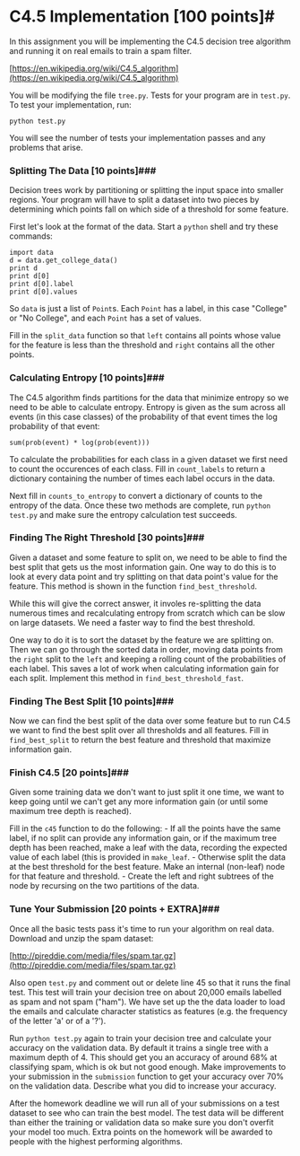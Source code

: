 # C4.5 Implementation [100 points]#

In this assignment you will be implementing the C4.5 decision tree algorithm and running it on real emails to train a spam filter.

[https://en.wikipedia.org/wiki/C4.5_algorithm](https://en.wikipedia.org/wiki/C4.5_algorithm)

You will be modifying the file `tree.py`. Tests for your program are in `test.py`. To test your implementation, run:

    python test.py

You will see the number of tests your implementation passes and any problems that arise.

### Splitting The Data [10 points]###

Decision trees work by partitioning or splitting the input space into smaller regions. Your program will have to split a dataset into two pieces by determining which points fall on which side of a threshold for some feature.

First let's look at the format of the data. Start a `python` shell and try these commands:

    import data
    d = data.get_college_data()
    print d
    print d[0]
    print d[0].label
    print d[0].values
    
So `data` is just a list of `Point`s. Each `Point` has a label, in this case "College" or "No College", and each `Point` has a set of values.

Fill in the `split_data` function so that `left` contains all points whose value for the feature is less than the threshold and `right` contains all the other points.

### Calculating Entropy [10 points]###

The C4.5 algorithm finds partitions for the data that minimize entropy so we need to be able to calculate entropy. Entropy is given as the sum across all events (in this case classes) of the probability of that event times the log probability of that event:

    sum(prob(event) * log(prob(event)))

To calculate the probabilities for each class in a given dataset we first need to count the occurences of each class. Fill in `count_labels` to return a dictionary containing the number of times each label occurs in the data.

Next fill in `counts_to_entropy` to convert a dictionary of counts to the entropy of the data. Once these two methods are complete, run `python test.py` and make sure the entropy calculation test succeeds.

### Finding The Right Threshold [30 points]###

Given a dataset and some feature to split on, we need to be able to find the best split that gets us the most information gain. One way to do this is to look at every data point and try splitting on that data point's value for the feature. This method is shown in the function `find_best_threshold`.

While this will give the correct answer, it involes re-splitting the data numerous times and recalculating entropy from scratch which can be slow on large datasets. We need a faster way to find the best threshold.

One way to do it is to sort the dataset by the feature we are splitting on. Then we can go through the sorted data in order, moving data points from the `right` split to the `left` and keeping a rolling count of the probabilities of each label. This saves a lot of work when calculating information gain for each split. Implement this method in `find_best_threshold_fast`.

### Finding The Best Split [10 points]###

Now we can find the best split of the data over some feature but to run C4.5 we want to find the best split over all thresholds and all features. Fill in `find_best_split` to return the best feature and threshold that maximize information gain.

### Finish C4.5 [20 points]###

Given some training data we don't want to just split it one time, we want to keep going until we can't get any more information gain (or until some maximum tree depth is reached).

Fill in the `c45` function to do the following:
    - If all the points have the same label, if no split can provide any information gain, or if the maximum tree depth has been reached, make a leaf with the data, recording the expected value of each label (this is provided in `make_leaf`.
    - Otherwise split the data at the best threshold for the best feature. Make an internal (non-leaf) node for that feature and threshold.
    - Create the left and right subtrees of the node by recursing on the two partitions of the data.

### Tune Your Submission [20 points + EXTRA]###

Once all the basic tests pass it's time to run your algorithm on real data. Download and unzip the spam dataset:

[http://pjreddie.com/media/files/spam.tar.gz](http://pjreddie.com/media/files/spam.tar.gz)

Also open `test.py` and comment out or delete line 45 so that it runs the final test. This test will train your decision tree on about 20,000 emails labelled as spam and not spam ("ham"). We have set up the the data loader to load the emails and calculate character statistics as features (e.g. the frequency of the letter 'a' or of a '?').

Run `python test.py` again to train your decision tree and calculate your accuracy on the validation data. By default it trains a single tree with a maximum depth of 4. This should get you an accuracy of around 68% at classifying spam, which is ok but not good enough. Make improvements to your submission in the `submission` function to get your accuracy over 70% on the validation data. Describe what you did to increase your accuracy.

After the homework deadline we will run all of your submissions on a test dataset to see who can train the best model. The test data will be different than either the training or validation data so make sure you don't overfit your model too much. Extra points on the homework will be awarded to people with the highest performing algorithms.

